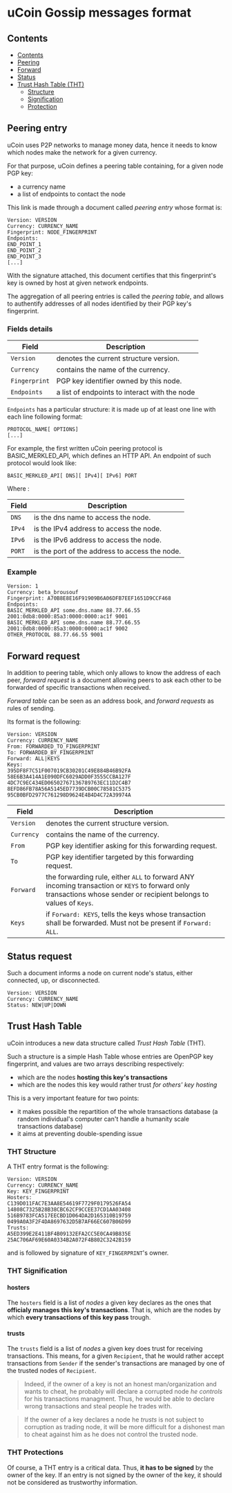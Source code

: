 # uCoin Gossip messages format

## Contents
* [Contents](#contents)
* [Peering](#peering-entry)
* [Forward](#forward-request)
* [Status](#status-request)
* [Trust Hash Table (THT)](#trust-hash-table)
  * [Structure](#tht-structure)
  * [Signification](#tht-signification)
  * [Protection](#tht-protections)

## Peering entry

uCoin uses P2P networks to manage money data, hence it needs to know which nodes make the network for a given currency.

For that purpose, uCoin defines a peering table containing, for a given node PGP key:

* a currency name
* a list of endpoints to contact the node

This link is made through a document called *peering entry* whose format is:

```plain
Version: VERSION
Currency: CURRENCY_NAME
Fingerprint: NODE_FINGERPRINT
Endpoints:
END_POINT_1
END_POINT_2
END_POINT_3
[...]
```
With the signature attached, this document certifies that this fingerprint's key is owned by host at given network endpoints.

The aggregation of all peering entries is called the *peering table*, and allows to authentify addresses of all nodes identified by their PGP key's fingerprint.

### Fields details

Field | Description
----- | -----------
`Version` | denotes the current structure version.
`Currency` | contains the name of the currency.
`Fingerprint` | PGP key identifier owned by this node.
`Endpoints` | a list of endpoints to interact with the node

`Endpoints` has a particular structure: it is made up of at least one line with each line following format:

```
PROTOCOL_NAME[ OPTIONS]
[...]
```

For example, the first written uCoin peering protocol is BASIC_MERKLED_API, which defines an HTTP API. An endpoint of such protocol would look like:

```
BASIC_MERKLED_API[ DNS][ IPv4][ IPv6] PORT
```

Where :

Field | Description
----- | -----------
`DNS` | is the dns name to access the node.
`IPv4` | is the IPv4 address to access the node.
`IPv6` | is the IPv6 address to access the node.
`PORT` | is the port of the address to access the node.

### Example

```plain
Version: 1
Currency: beta_brousouf
Fingerprint: A70B8E8E16F91909B6A06DFB7EEF1651D9CCF468
Endpoints:
BASIC_MERKLED_API some.dns.name 88.77.66.55 2001:0db8:0000:85a3:0000:0000:ac1f 9001
BASIC_MERKLED_API some.dns.name 88.77.66.55 2001:0db8:0000:85a3:0000:0000:ac1f 9002
OTHER_PROTOCOL 88.77.66.55 9001
```
## Forward request

In addition to peering table, which only allows to know the address of each peer, *forward request* is a document allowing peers to ask each other to be forwarded of specific transactions when received.

*Forward table* can be seen as an address book, and *forward requests* as rules of sending.

Its format is the following:

```plain
Version: VERSION
Currency: CURRENCY_NAME
From: FORWARDED_TO_FINGERPRINT
To: FORWARDED_BY_FINGERPRINT
Forward: ALL|KEYS
Keys:
395DF8F7C51F007019CB30201C49E884B46B92FA
58E6B3A414A1E090DFC6029ADD0F3555CCBA127F
4DC7C9EC434ED06502767136789763EC11D2C4B7
8EFD86FB78A56A5145ED7739DCB00C78581C5375
95CB0BFD2977C761298D9624E4B4D4C72A39974A
```
Field | Description
----- | -----------
`Version` | denotes the current structure version.
`Currency` | contains the name of the currency.
`From` | PGP key identifier asking for this forwarding request.
`To` | PGP key identifier targeted by this forwarding request.
`Forward` | the forwarding rule, either `ALL` to forward ANY incoming transaction or `KEYS` to forward only transactions whose sender or recipient belongs to values of `Keys`.
`Keys` | if `Forward: KEYS`, tells the keys whose transaction shall be forwarded. Must not be present if `Forward: ALL`.

## Status request

Such a document informs a node on current node's status, either connected, up, or disconnected.

```plain
Version: VERSION
Currency: CURRENCY_NAME
Status: NEW|UP|DOWN
```

## Trust Hash Table

uCoin introduces a new data structure called *Trust Hash Table* (THT).

Such a structure is a simple Hash Table whose entries are OpenPGP key fingerprint, and values are two arrays describing respectively:

* which are the nodes **hosting this key's transactions**
* which are the nodes this key would rather trust *for others' key hosting*

This is a very important feature for two points:

* it makes possible the repartition of the whole transactions database (a random individual's computer can't handle a humanity scale transactions database)
* it aims at preventing double-spending issue

### THT Structure

A THT entry format is the following:

```plain
Version: VERSION
Currency: CURRENCY_NAME
Key: KEY_FINGERPRINT
Hosters:
C139D011FAC7E3AA8E54619F7729F0179526FA54
14808C7325B28B38CBC62CF9CCEE37CD1AA03408
516B9783FCA517EECBD1D064DA2D165310B19759
0499A0A3F2F4DA8697632D5B7AF66EC607B06D99
Trusts:
A5ED399E2E411BF4B09132EFA2CC5E0CA49B835E
25AC706AF69E60A0334B2A072F4B802C3242B159
```
and is followed by signature of `KEY_FINGERPRINT`'s owner.
### THT Signification

#### hosters

The `hosters` field is a list of *nodes* a given key declares as the ones that **officialy manages this key's transactions**. That is, which are the nodes by which **every transactions of this key pass** trough.

#### trusts

The `trusts` field is a list of *nodes* a given key does trust for receiving transactions. This means, for a given `Recipient`, that he would rather accept transactions from `Sender` if the sender's transactions are managed by one of the trusted nodes of `Recipient`.

> Indeed, if the owner of a key is not an honest man/organization and wants to cheat, he probably will declare a corrupted node *he controls* for his transactions managment. Thus, he would be able to declare wrong transactions and steal people he trades with.

> If the owner of a key declares a node he *trusts* is not subject to corruption as trading node, it will be more difficult for a dishonest man to cheat against him as he does not control the trusted node.

### THT Protections

Of course, a THT entry is a critical data. Thus, **it has to be signed** by the owner of the key. If an entry is not signed by the owner of the key, it should not be considered as trustworthy information.
